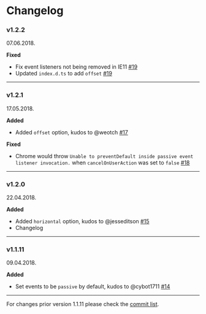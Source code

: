 # Changelog

### v1.2.2

07.06.2018.

**Fixed**


* Fix event listeners not being removed in IE11 [#19](https://github.com/Stanko/animated-scroll-to/pull/19)
* Updated `index.d.ts` to add `offset` [#19](https://github.com/Stanko/animated-scroll-to/pull/19)

-----

### v1.2.1

17.05.2018.

**Added**

* Added `offset` option, kudos to @weotch [#17](https://github.com/Stanko/animated-scroll-to/pull/17)

**Fixed**

* Chrome would throw `Unable to preventDefault inside passive event listener invocation.` when `cancelOnUserAction` was set to `false` [#18](https://github.com/Stanko/animated-scroll-to/issues/18)

-----

### v1.2.0

22.04.2018.

**Added**

* Added `horizontal` option, kudos to @jesseditson [#15](https://github.com/Stanko/animated-scroll-to/pull/15)
* Changelog

-----

### v1.1.11

09.04.2018.

**Added**

* Set events to be `passive` by default, kudos to @cybot1711 [#14](https://github.com/Stanko/animated-scroll-to/pull/14)

-----

For changes prior version 1.1.11 please check the [commit list](https://github.com/Stanko/animated-scroll-to/commits/master).
